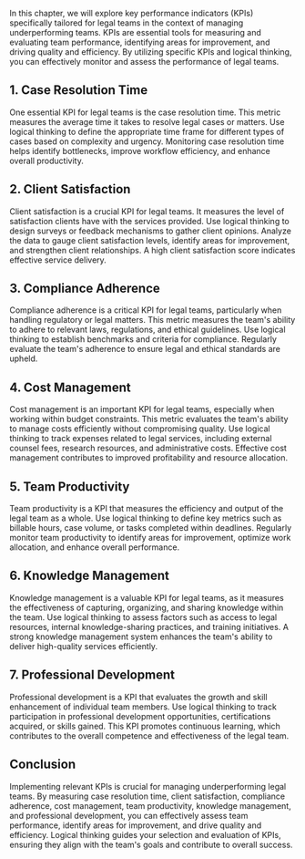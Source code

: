 
In this chapter, we will explore key performance indicators (KPIs) specifically tailored for legal teams in the context of managing underperforming teams. KPIs are essential tools for measuring and evaluating team performance, identifying areas for improvement, and driving quality and efficiency. By utilizing specific KPIs and logical thinking, you can effectively monitor and assess the performance of legal teams.

1\. Case Resolution Time
-----------------------

One essential KPI for legal teams is the case resolution time. This metric measures the average time it takes to resolve legal cases or matters. Use logical thinking to define the appropriate time frame for different types of cases based on complexity and urgency. Monitoring case resolution time helps identify bottlenecks, improve workflow efficiency, and enhance overall productivity.

2\. Client Satisfaction
----------------------

Client satisfaction is a crucial KPI for legal teams. It measures the level of satisfaction clients have with the services provided. Use logical thinking to design surveys or feedback mechanisms to gather client opinions. Analyze the data to gauge client satisfaction levels, identify areas for improvement, and strengthen client relationships. A high client satisfaction score indicates effective service delivery.

3\. Compliance Adherence
-----------------------

Compliance adherence is a critical KPI for legal teams, particularly when handling regulatory or legal matters. This metric measures the team's ability to adhere to relevant laws, regulations, and ethical guidelines. Use logical thinking to establish benchmarks and criteria for compliance. Regularly evaluate the team's adherence to ensure legal and ethical standards are upheld.

4\. Cost Management
------------------

Cost management is an important KPI for legal teams, especially when working within budget constraints. This metric evaluates the team's ability to manage costs efficiently without compromising quality. Use logical thinking to track expenses related to legal services, including external counsel fees, research resources, and administrative costs. Effective cost management contributes to improved profitability and resource allocation.

5\. Team Productivity
--------------------

Team productivity is a KPI that measures the efficiency and output of the legal team as a whole. Use logical thinking to define key metrics such as billable hours, case volume, or tasks completed within deadlines. Regularly monitor team productivity to identify areas for improvement, optimize work allocation, and enhance overall performance.

6\. Knowledge Management
-----------------------

Knowledge management is a valuable KPI for legal teams, as it measures the effectiveness of capturing, organizing, and sharing knowledge within the team. Use logical thinking to assess factors such as access to legal resources, internal knowledge-sharing practices, and training initiatives. A strong knowledge management system enhances the team's ability to deliver high-quality services efficiently.

7\. Professional Development
---------------------------

Professional development is a KPI that evaluates the growth and skill enhancement of individual team members. Use logical thinking to track participation in professional development opportunities, certifications acquired, or skills gained. This KPI promotes continuous learning, which contributes to the overall competence and effectiveness of the legal team.

Conclusion
----------

Implementing relevant KPIs is crucial for managing underperforming legal teams. By measuring case resolution time, client satisfaction, compliance adherence, cost management, team productivity, knowledge management, and professional development, you can effectively assess team performance, identify areas for improvement, and drive quality and efficiency. Logical thinking guides your selection and evaluation of KPIs, ensuring they align with the team's goals and contribute to overall success.
